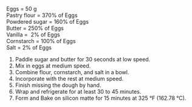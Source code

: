 Eggs = 50 g  
Pastry flour = 370% of Eggs  
Powdered sugar = 160% of Eggs  
Butter = 250% of Eggs  
Vanilla =  2% of Eggs  
Cornstarch = 100% of Eggs  
Salt = 2% of Eggs

1. Paddle sugar and butter for 30 seconds at low speed.
2. Mix in eggs at medium speed.
3. Combine flour, cornstarch, and salt in a bowl.
4. Incorporate with the rest at medium speed.
5. Finish missing the dough by hand.
6. Wrap and refrigerate for at least 30 to 45 minutes.
7. Form and Bake on silicon matte for 15 minutes at 325 °F (162.78 °C).
